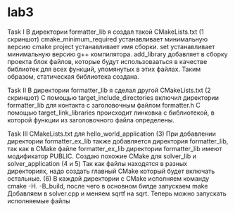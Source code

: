 # lab3

Task I
    В директории formatter_lib я создал такой CMakeLists.txt (1 скриншот)
    cmake_minimum_required устанавливает минимальную версию cmake
    project устанавливает имя сборки.
    set устанавливает минимальную версию g++ компилятора.
    add_library добавляет в сборку проекта блок файлов, которые будут использовааться в качестве библиотек для всех функций, упомянутых в этих файлах.
    Таким образом, статическая библиотека создана.

Task II
    В директории formatter_lib я сделал другой CMakeLists.txt (2 скриншот)
    С помощью target_include_directories включил директории formatter_lib для контакта с заголовочным файлом formatter.h
    С помощью target_link_libraries происходит линковка с библиотекой, в которой функции из заголовочного файла определены. 

Task III
    CMakeLists.txt для hello_world_application (3)
    При добавлении директории formatter_ex_lib также добавляется директория formatter_lib, так как в CMake файле formatter_ex_lib директории formatter_lib имеют модификатор PUBLIC.
    Создаю похожие CMake для solver_lib и solver_application (4 и 5)
    Так как файлы находятся в разных директориях, надо создать главный CMake который будет включать остальные. (6)
    В каждой директории с CMake исполняем команду cmake -H. -B_build, после чего в основном билде запускаем make
    Добавляем в solver.cpp <cmath> и меняем sqrtf на sqrt.
    Теперь можно запускать исполняемые файлы
